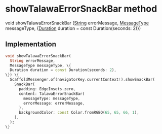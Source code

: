 


# showTalawaErrorSnackBar method








void showTalawaErrorSnackBar
([String](https:api.flutter.dev/flutter/dart-core/String-class.html) errorMessage, [MessageType](../../enums_enums/MessageType.md) messageType, \{[Duration](https:api.flutter.dev/flutter/dart-core/Duration-class.html) duration = const Duration(seconds: 2)\})








## Implementation

```dart
void showTalawaErrorSnackBar(
  String errorMessage,
  MessageType messageType, \{
  Duration duration = const Duration(seconds: 2),
\}) \{
  ScaffoldMessenger.of(navigatorKey.currentContext!).showSnackBar(
    SnackBar(
      padding: EdgeInsets.zero,
      content: TalawaErrorSnackBar(
        messageType: messageType,
        errorMessage: errorMessage,
      ),
      backgroundColor: const Color.fromRGBO(65, 65, 66, 1),
    ),
  );
\}
```







